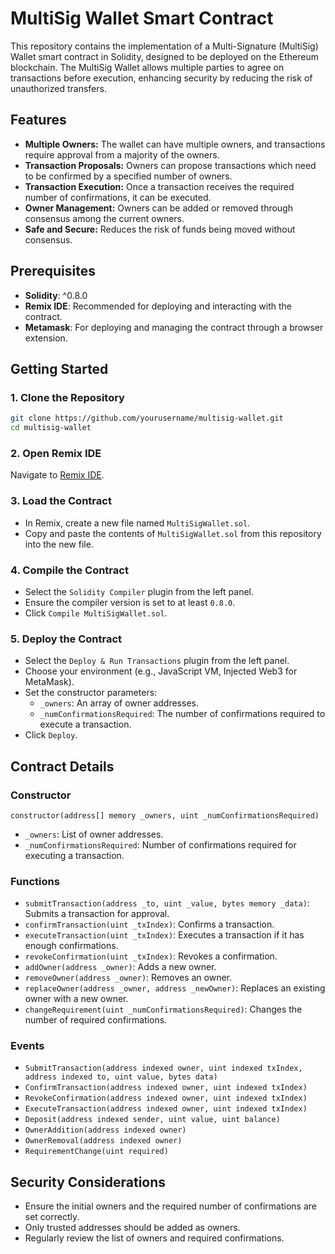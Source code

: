 # MultiSig Wallet Smart Contract

This repository contains the implementation of a Multi-Signature (MultiSig) Wallet smart contract in Solidity, designed to be deployed on the Ethereum blockchain. The MultiSig Wallet allows multiple parties to agree on transactions before execution, enhancing security by reducing the risk of unauthorized transfers.

## Features

- **Multiple Owners:** The wallet can have multiple owners, and transactions require approval from a majority of the owners.
- **Transaction Proposals:** Owners can propose transactions which need to be confirmed by a specified number of owners.
- **Transaction Execution:** Once a transaction receives the required number of confirmations, it can be executed.
- **Owner Management:** Owners can be added or removed through consensus among the current owners.
- **Safe and Secure:** Reduces the risk of funds being moved without consensus.

## Prerequisites

- **Solidity**: ^0.8.0
- **Remix IDE**: Recommended for deploying and interacting with the contract.
- **Metamask**: For deploying and managing the contract through a browser extension.

## Getting Started

### 1. Clone the Repository

```bash
git clone https://github.com/yourusername/multisig-wallet.git
cd multisig-wallet
```

### 2. Open Remix IDE

Navigate to [Remix IDE](https://remix.ethereum.org/).

### 3. Load the Contract

- In Remix, create a new file named `MultiSigWallet.sol`.
- Copy and paste the contents of `MultiSigWallet.sol` from this repository into the new file.

### 4. Compile the Contract

- Select the `Solidity Compiler` plugin from the left panel.
- Ensure the compiler version is set to at least `0.8.0`.
- Click `Compile MultiSigWallet.sol`.

### 5. Deploy the Contract

- Select the `Deploy & Run Transactions` plugin from the left panel.
- Choose your environment (e.g., JavaScript VM, Injected Web3 for MetaMask).
- Set the constructor parameters:
  - `_owners`: An array of owner addresses.
  - `_numConfirmationsRequired`: The number of confirmations required to execute a transaction.
- Click `Deploy`.

## Contract Details

### Constructor

```solidity
constructor(address[] memory _owners, uint _numConfirmationsRequired)
```

- `_owners`: List of owner addresses.
- `_numConfirmationsRequired`: Number of confirmations required for executing a transaction.

### Functions

- `submitTransaction(address _to, uint _value, bytes memory _data)`: Submits a transaction for approval.
- `confirmTransaction(uint _txIndex)`: Confirms a transaction.
- `executeTransaction(uint _txIndex)`: Executes a transaction if it has enough confirmations.
- `revokeConfirmation(uint _txIndex)`: Revokes a confirmation.
- `addOwner(address _owner)`: Adds a new owner.
- `removeOwner(address _owner)`: Removes an owner.
- `replaceOwner(address _owner, address _newOwner)`: Replaces an existing owner with a new owner.
- `changeRequirement(uint _numConfirmationsRequired)`: Changes the number of required confirmations.

### Events

- `SubmitTransaction(address indexed owner, uint indexed txIndex, address indexed to, uint value, bytes data)`
- `ConfirmTransaction(address indexed owner, uint indexed txIndex)`
- `RevokeConfirmation(address indexed owner, uint indexed txIndex)`
- `ExecuteTransaction(address indexed owner, uint indexed txIndex)`
- `Deposit(address indexed sender, uint value, uint balance)`
- `OwnerAddition(address indexed owner)`
- `OwnerRemoval(address indexed owner)`
- `RequirementChange(uint required)`



## Security Considerations

- Ensure the initial owners and the required number of confirmations are set correctly.
- Only trusted addresses should be added as owners.
- Regularly review the list of owners and required confirmations.



